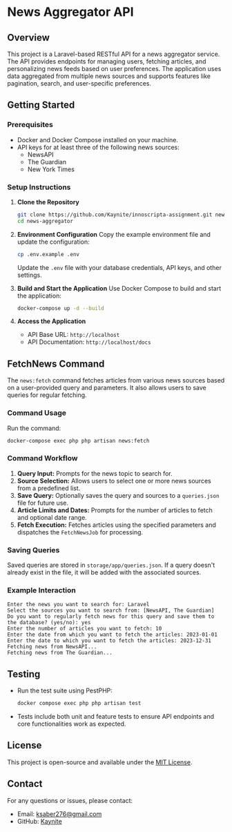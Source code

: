 # News Aggregator API

## Overview
This project is a Laravel-based RESTful API for a news aggregator service. The API provides endpoints for managing users, fetching articles, and personalizing news feeds based on user preferences. The application uses data aggregated from multiple news sources and supports features like pagination, search, and user-specific preferences.

## Getting Started

### Prerequisites
- Docker and Docker Compose installed on your machine.
- API keys for at least three of the following news sources:
  - NewsAPI
  - The Guardian
  - New York Times

### Setup Instructions

1. **Clone the Repository**
   ```bash
   git clone https://github.com/Kaynite/innoscripta-assignment.git news-aggregator
   cd news-aggregator
   ```

2. **Environment Configuration**
   Copy the example environment file and update the configuration:
   ```bash
   cp .env.example .env
   ```
   Update the `.env` file with your database credentials, API keys, and other settings.

3. **Build and Start the Application**
   Use Docker Compose to build and start the application:
   ```bash
   docker-compose up -d --build
   ```

4. **Access the Application**
   - API Base URL: `http://localhost`
   - API Documentation: `http://localhost/docs`

## FetchNews Command
The `news:fetch` command fetches articles from various news sources based on a user-provided query and parameters. It also allows users to save queries for regular fetching.

### Command Usage
Run the command:
```bash
docker-compose exec php php artisan news:fetch
```

### Command Workflow
1. **Query Input:** Prompts for the news topic to search for.
2. **Source Selection:** Allows users to select one or more news sources from a predefined list.
3. **Save Query:** Optionally saves the query and sources to a `queries.json` file for future use.
4. **Article Limits and Dates:** Prompts for the number of articles to fetch and optional date range.
5. **Fetch Execution:** Fetches articles using the specified parameters and dispatches the `FetchNewsJob` for processing.

### Saving Queries
Saved queries are stored in `storage/app/queries.json`. If a query doesn't already exist in the file, it will be added with the associated sources.

### Example Interaction
```plaintext
Enter the news you want to search for: Laravel
Select the sources you want to search from: [NewsAPI, The Guardian]
Do you want to regularly fetch news for this query and save them to the database? (yes/no): yes
Enter the number of articles you want to fetch: 10
Enter the date from which you want to fetch the articles: 2023-01-01
Enter the date to which you want to fetch the articles: 2023-12-31
Fetching news from NewsAPI...
Fetching news from The Guardian...
```

## Testing
- Run the test suite using PestPHP:
  ```bash
  docker compose exec php php artisan test
  ```
- Tests include both unit and feature tests to ensure API endpoints and core functionalities work as expected.

## License
This project is open-source and available under the [MIT License](LICENSE).

## Contact
For any questions or issues, please contact:
- Email: ksaber276@gmail.com
- GitHub: [Kaynite](https://github.com/kaynite)

